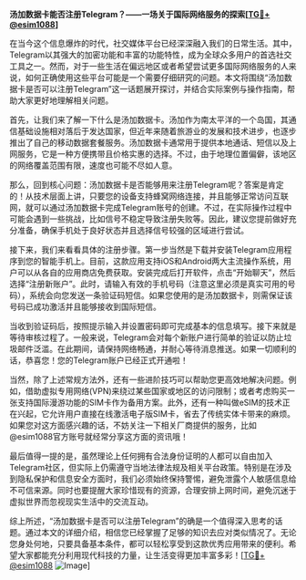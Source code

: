 **汤加数据卡能否注册Telegram？——一场关于国际网络服务的探索[[TG💪+ @esim1088](https://t.me/s/esim1088)]**

在当今这个信息爆炸的时代，社交媒体平台已经深深融入我们的日常生活。其中，Telegram以其强大的加密功能和丰富的功能特性，成为全球众多用户的首选社交工具之一。然而，对于一些生活在偏远地区或者希望尝试更多国际网络服务的人来说，如何正确使用这些平台可能是一个需要仔细研究的问题。本文将围绕“汤加数据卡是否可以注册Telegram”这一话题展开探讨，并结合实际案例与操作指南，帮助大家更好地理解相关问题。

首先，让我们来了解一下什么是汤加数据卡。汤加作为南太平洋的一个岛国，其通信基础设施相对落后于发达国家，但近年来随着旅游业的发展和技术进步，也逐步推出了自己的移动数据套餐服务。汤加数据卡通常用于提供本地通话、短信以及上网服务，它是一种方便携带且价格实惠的选择。不过，由于地理位置偏僻，该地区的网络覆盖范围有限，速度也可能不尽如人意。

那么，回到核心问题：汤加数据卡是否能够用来注册Telegram呢？答案是肯定的！从技术层面上讲，只要您的设备支持蜂窝网络连接，并且能够正常访问互联网，就可以通过汤加数据卡完成Telegram账号的创建。不过，在实际操作过程中可能会遇到一些挑战，比如信号不稳定导致注册失败等。因此，建议您提前做好充分准备，确保手机处于良好状态并且选择信号较强的区域进行尝试。

接下来，我们来看看具体的注册步骤。第一步当然是下载并安装Telegram应用程序到您的智能手机上。目前，这款应用支持iOS和Android两大主流操作系统，用户可以从各自的应用商店免费获取。安装完成后打开软件，点击“开始聊天”，然后选择“注册新账户”。此时，请输入有效的手机号码（注意这里必须是真实可用的号码），系统会向您发送一条验证码短信。如果您使用的是汤加数据卡，则需保证该号码已成功激活并且能够接收到国际短信。

当收到验证码后，按照提示输入并设置密码即可完成基本的信息填写。接下来就是等待审核过程了。一般来说，Telegram会对每个新账户进行简单的验证以防止垃圾邮件泛滥。在此期间，请保持网络畅通，并耐心等待消息推送。如果一切顺利的话，恭喜您！您的Telegram账户已经正式开通啦！

当然，除了上述常规方法外，还有一些进阶技巧可以帮助您更高效地解决问题。例如，借助虚拟专用网络(VPN)来绕过某些国家或地区的访问限制；或者考虑购买一张支持国际漫游功能的SIM卡作为备用方案。此外，还有一种叫做eSIM的技术正在兴起，它允许用户直接在线激活电子版SIM卡，省去了传统实体卡带来的麻烦。如果您对这方面感兴趣的话，不妨关注一下相关厂商提供的服务，比如@esim1088官方账号就经常分享这方面的资讯哦！

最后值得一提的是，虽然理论上任何拥有合法身份证明的人都可以自由加入Telegram社区，但实际上仍需遵守当地法律法规及相关平台政策。特别是在涉及到隐私保护和信息安全方面时，我们必须始终保持警惕，避免泄露个人敏感信息给不可信来源。同时也要提醒大家珍惜现有的资源，合理安排上网时间，避免沉迷于虚拟世界而忽视现实生活中的交流互动。

综上所述，“汤加数据卡是否可以注册Telegram”的确是一个值得深入思考的话题。通过本文的详细介绍，相信您已经掌握了足够的知识去应对类似情况了。无论您身处何地，只要具备基本条件，都可以轻松享受到这款优秀应用带来的便利。希望大家都能充分利用现代科技的力量，让生活变得更加丰富多彩！[[TG💪+ @esim1088](https://t.me/s/esim1088) ![Image](https://i.postimg.cc/4NQfJmqS/Snipaste-2025-05-13-00-14-12.png)]